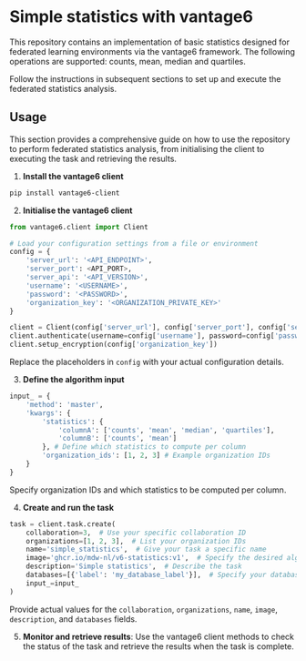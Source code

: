 # Simple statistics with vantage6

This repository contains an implementation of basic statistics 
designed for federated learning environments via the vantage6 framework. 
The following operations are supported: counts, mean, median and quartiles.

Follow the instructions in subsequent sections to set up and execute the 
federated statistics analysis.


## Usage

This section provides a comprehensive guide on how to use the repository to 
perform federated statistics analysis, from initialising the client to 
executing the task and retrieving the results.

1. **Install the vantage6 client**
```bash
pip install vantage6-client
```

2. **Initialise the vantage6 client**
```python
from vantage6.client import Client

# Load your configuration settings from a file or environment
config = {
    'server_url': '<API_ENDPOINT>',
    'server_port': <API_PORT>,
    'server_api': '<API_VERSION>',
    'username': '<USERNAME>',
    'password': '<PASSWORD>',
    'organization_key': '<ORGANIZATION_PRIVATE_KEY>'
}

client = Client(config['server_url'], config['server_port'], config['server_api'])
client.authenticate(username=config['username'], password=config['password'])
client.setup_encryption(config['organization_key'])
```

Replace the placeholders in `config` with your actual configuration details.

3. **Define the algorithm input**
```python
input_ = {
    'method': 'master',
    'kwargs': {
        'statistics': {
            'columnA': ['counts', 'mean', 'median', 'quartiles'],
            'columnB': ['counts', 'mean']
        }, # Define which statistics to compute per column
        'organization_ids': [1, 2, 3] # Example organization IDs
    }
}
```

Specify organization IDs and which statistics to be computed per column.

4. **Create and run the task**
```python
task = client.task.create(
    collaboration=3,  # Use your specific collaboration ID
    organizations=[1, 2, 3],  # List your organization IDs
    name='simple_statistics',  # Give your task a specific name
    image='ghcr.io/mdw-nl/v6-statistics:v1',  # Specify the desired algorithm Docker image version
    description='Simple statistics',  # Describe the task
    databases=[{'label': 'my_database_label'}],  # Specify your database label
    input_=input_
)
```

Provide actual values for the `collaboration`, `organizations`, `name`, `image`, 
`description`, and `databases` fields.

5. **Monitor and retrieve results**: Use the vantage6 client methods to check 
    the status of the task and retrieve the results when the task is complete.

